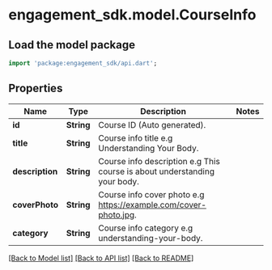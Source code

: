 # engagement_sdk.model.CourseInfo

## Load the model package
```dart
import 'package:engagement_sdk/api.dart';
```

## Properties
Name | Type | Description | Notes
------------ | ------------- | ------------- | -------------
**id** | **String** | Course ID (Auto generated). | 
**title** | **String** | Course info title e.g Understanding Your Body. | 
**description** | **String** | Course info description e.g This course is about understanding your body. | 
**coverPhoto** | **String** | Course info cover photo e.g https://example.com/cover-photo.jpg. | 
**category** | **String** | Course info category e.g understanding-your-body. | 

[[Back to Model list]](../README.md#documentation-for-models) [[Back to API list]](../README.md#documentation-for-api-endpoints) [[Back to README]](../README.md)


